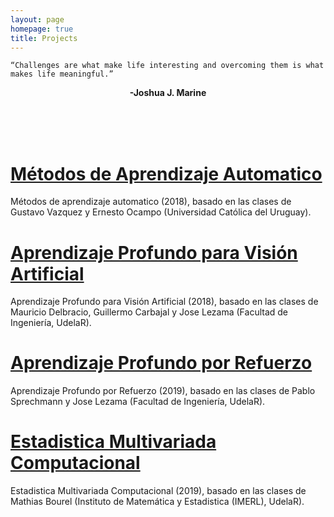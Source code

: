 ```yaml
---
layout: page
homepage: true
title: Projects
---
```



```
“Challenges are what make life interesting and overcoming them is what makes life meaningful.”
```
<span style="text-align: center; font-weight: bold;display: block;">-Joshua J. Marine</span>

<br>
<br>
<br>

# [Métodos de Aprendizaje Automatico](./projects/MAA.md)
Métodos de aprendizaje automatico (2018), basado en las clases de Gustavo Vazquez y Ernesto Ocampo (Universidad Católica del Uruguay).

# [Aprendizaje Profundo para Visión Artificial](./projects/DLV.md)
Aprendizaje Profundo para Visión Artificial (2018), basado en las clases de Mauricio Delbracio, Guillermo Carbajal y Jose Lezama (Facultad de Ingeniería, UdelaR).

# [Aprendizaje Profundo por Refuerzo](./projects/DRL.md)
Aprendizaje Profundo por Refuerzo (2019), basado en las clases de Pablo Sprechmann y Jose Lezama (Facultad de Ingeniería, UdelaR).

# [Estadistica Multivariada Computacional](./projects/EMC.md)
Estadistica Multivariada Computacional (2019), basado en las clases de Mathias Bourel (Instituto de Matemática y Estadistica (IMERL), UdelaR).
